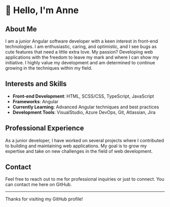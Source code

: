 # 👋 Hello, I'm Anne

## About Me
I am a junior Angular software developer with a keen interest in front-end technologies. I am enthusiastic, caring, and optimistic, and I see bugs as cute features that need a little extra love. My passion? Developing web applications with the freedom to leave my mark and where I can show my initiative. I highly value my development and am determined to continue growing in the techniques within my field.

## Interests and Skills
- **Front-end Development**: HTML, SCSS/CSS, TypeScript, JavaScript
- **Frameworks**: Angular
- **Currently Learning**: Advanced Angular techniques and best practices
- **Development Tools**: VisualStudio, Azure DevOps, Git, Atlassian, Jira

## Professional Experience
As a junior developer, I have worked on several projects where I contributed to building and maintaining web applications. My goal is to grow my expertise and take on new challenges in the field of web development.

## Contact
Feel free to reach out to me for professional inquiries or just to connect. You can contact me here on GitHub.

---

Thanks for visiting my GitHub profile!


